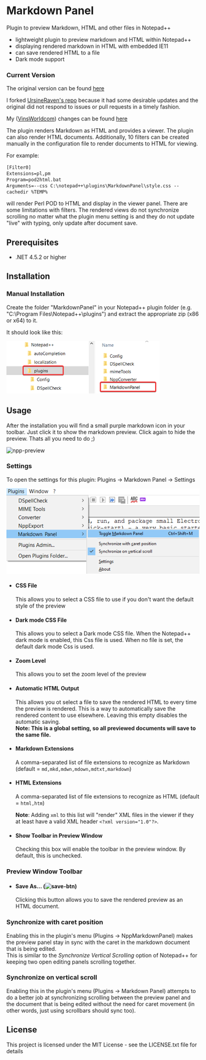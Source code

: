 # Markdown Panel
Plugin to preview Markdown, HTML and other files in Notepad++

- lightweight plugin to preview markdown and HTML within Notepad++
- displaying rendered markdown in HTML with embedded IE11
- can save rendered HTML to a file
- Dark mode support


### Current Version

The original version can be found [here](https://github.com/mohzy83/NppMarkdownPanel/releases)

I forked [UrsineRaven's repo](https://github.com/UrsineRaven/NppMarkdownPanel) 
because it had some desirable updates and the original did not respond to 
issues or pull requests in a timely fashion.

My ([VinsWorldcom](https://github.com/VinsWorldcom/NppMarkdownPanel)) changes can be found [here](https://github.com/VinsWorldcom/NppMarkdownPanel/releases)

The plugin renders Markdown as HTML and provides a viewer.  The plugin can also 
render HTML documents.  Additionally, 10 filters can be created manually in the 
configuration file to render documents to HTML for viewing.

For example:

```
[Filter0]
Extensions=pl,pm
Program=pod2html.bat
Arguments=--css C:\notepad++\plugins\MarkdownPanel\style.css --cachedir %TEMP%
```

will render Perl POD to HTML and display in the viewer panel.  There are some 
limitations with filters.  The rendered views do not synchronize scrolling no 
matter what the plugin menu setting is and they do not update "live" with typing, 
only update after document save.


## Prerequisites
- .NET 4.5.2 or higher 

## Installation

### Manual Installation
Create the folder "MarkdownPanel" in your Notepad++ plugin folder (e.g. "C:\Program Files\Notepad++\plugins") and extract the appropriate zip (x86 or x64) to it.

It should look like this:

![pluginfolder](help/pluginfolder.png "Layout of the plugin folder after installation")

## Usage

After the installation you will find a small purple markdown icon in your toolbar.
Just click it to show the markdown preview. Click again to hide the preview.
Thats all you need to do ;)

![npp-preview](help/npp-preview.png "Markdown preview with standard CSS")

### Settings

To open the settings for this plugin: Plugins -> Markdown Panel -> Settings

![open-settings](help/open-settings.png)

* #### CSS File
    This allows you to select a CSS file to use if you don't want the default style of the preview

* #### Dark mode CSS File
	This allows you to select a Dark mode CSS file. When the Notepad++ dark mode is enabled, this Css file is used.
	When no file is set, the default dark mode Css is used.

* #### Zoom Level
    This allows you to set the zoom level of the preview

* #### Automatic HTML Output
    This allows you ot select a file to save the rendered HTML to every time the preview is rendered. This is a way to automatically save the rendered content to use elsewhere. Leaving this empty disables the automatic saving.  
    __Note: This is a global setting, so all previewed documents will save to the same file.__

* #### Markdown Extensions
    A comma-separated list of file extensions to recognize as Markdown (default = `md,mkd,mdwn,mdown,mdtxt,markdown`)

* #### HTML Extensions
    A comma-separated list of file extensions to recognize as HTML (default = `html,htm`)
    
    **Note**:  Adding `xml` to this list will "render" XML files in the viewer if they at least have a valid XML header `<?xml version="1.0"?>`.

<!--
* #### Automatically show panel for supported files
    When this option is checked, Markdown Panel will open the preview window automatically for files with a supported extension.
	The preview will be closed for files with no supported extension.
-->

* #### Show Toolbar in Preview Window
    Checking this box will enable the toolbar in the preview window. By default, this is unchecked.

### Preview Window Toolbar

* #### Save As... (![save-btn](help/save-btn.png "Picture of the Save button on the preview panel toolbar"))
    Clicking this button allows you to save the rendered preview as an HTML document.

### Synchronize with caret position

Enabling this in the plugin's menu (Plugins -> NppMarkdownPanel) makes the preview panel stay in sync with the caret in the markdown document that is being edited.  
This is similar to the _Synchronize Vertical Scrolling_ option of Notepad++ for keeping two open editing panels scrolling together.

### Synchronize on vertical scroll

Enabling this in the plugin's menu (Plugins -> Markdown Panel) attempts to do a better job at synchronizing scrolling between the preview panel and the document that is being edited without the need for caret movement (in other words, just using scrollbars should sync too).

<!--

## Version History

### Version 0.7.1 (released 2022-12-27)

- bug fixes
	- Footnotes (links to footnotes) don't work #28
	- Code fences not rendered for unknown languages (contributed by [rdipardo](https://github.com/rdipardo)) #55
	- Errorhandling when libraries are missing #57
	- Zoom label does not update on Settings panel init (contributed by [vinsworldcom](https://github.com/vinsworldcom)) #58
	- Settings dialog should render only if visible (contributed by [vinsworldcom](https://github.com/vinsworldcom)) #66
- features
	- Synchronize with first visible line in editor #14
    - Select/follow active editor pane when using mulitple editors #20
	- YAML Frontmatter is rendered as code block #46
	- Status bar to preview URLs for links (contributed by [vinsworldcom](https://github.com/vinsworldcom)) #60
	- Save As toolbar button provides default directory and filename (contributed by [vinsworldcom](https://github.com/vinsworldcom)) #61
	- Menu includes Help to access README / menu item order improved (contributed by [vinsworldcom](https://github.com/vinsworldcom)) #64
	
### Version 0.7.0 (released 2022-12-09)

- dark mode support (_requires Notepad++ version 8.4.1 or later_)
- new markdig 0.30.4 integrated
- code/syntax highlighting
	- example C# code with highlighting:
![code-highlighting](help/code-highlighting.png "Example code highlighting")
- new zoom level range from 80 % to 800% (for 4K Displays)
- all html files are saved as utf-8 files
- restrict preview to files with a specific extension
- automatically open panel for supported files
- enhanced about dialog


### Version 0.6.2 (released 2022-06-02)
Bugfix release
- viewer was crashed by too large documents (more than 10000 bytes)

### Version 0.6.1 (released 2022-05-26)
- fix embedded images
- fix dark icon

### Version 0.6.0 (released 2022-05-26)

- plugin headers for npp updated
- darkmode icon
- fixed refresh bug for 64-bit version of plugin
- new zoom level range from 40 % to 400%
- save html
- images for help file now included

### Version 0.5.0
- change zoomlevel for the preview in settings dialog
- change css file for the markdown style
- the new settings are persistent
- open settings dialog: Plugins-> NppMarkdownPanel -> Edit Settings

### Version 0.4.0
- switched from CommonMark.Net to markdig rendering library

### Version 0.3.0
- synchronize viewer with caret position

### Version 0.2.0
- Initial release

### Used libs and resources

| Name                              | Version | Authors                             | Link                                                                                                                   |
|-----------------------------------|---------|-------------------------------------|------------------------------------------------------------------------------------------------------------------------|
| **Markdig**                       | 0.30.4  | xoofx                               | [https://github.com/lunet-io/markdig](https://github.com/lunet-io/markdig)                                             |
| **NotepadPlusPlusPluginPack.Net** |   0.95  | kbilsted                            | [https://github.com/kbilsted/NotepadPlusPlusPluginPack.Net](https://github.com/kbilsted/NotepadPlusPlusPluginPack.Net) |
| **ColorCode (Portable)**          | 1.0.3   | Bashir Souid and Richard Slater     | [https://github.com/RichardSlater/ColorCodePortable](https://github.com/RichardSlater/ColorCodePortable)               |
| **Markdig.SyntaxHighlighting**    | 1.1.7   | Richard Slater                      | [https://github.com/RichardSlater/Markdig.SyntaxHighlighting](https://github.com/RichardSlater/Markdig.SyntaxHighlighting) |
| **github-markdown-css**           | 3.0.1   | sindresorhus                        | [https://github.com/sindresorhus/github-markdown-css](https://github.com/sindresorhus/github-markdown-css)             |
| **Markdown icon**                 |         | dcurtis                             | [https://github.com/dcurtis/markdown-mark](https://github.com/dcurtis/markdown-mark)                                   |

The plugin uses portions of nea's **MarkdownViewerPlusPlus** Plugin code - [https://github.com/nea/MarkdownViewerPlusPlus](https://github.com/nea/MarkdownViewerPlusPlus)



### Contributors

Thanks to the contributors: 

[vinsworldcom](https://github.com/vinsworldcom), [rdipardo](https://github.com/rdipardo),
[RicoP](https://github.com/RicoP), [UrsineRaven](https://github.com/UrsineRaven) and
[eeucalyptus](https://github.com/eeucalyptus)

-->

## License

This project is licensed under the MIT License - see the LICENSE.txt file for details
